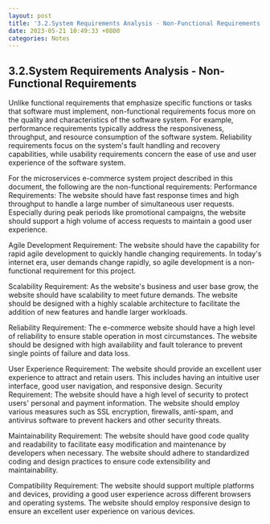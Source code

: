 ```yaml
---
layout: post
title: '3.2.System Requirements Analysis - Non-Functional Requirements'
date: 2023-05-21 10:49:33 +0800
categories: Notes
---
```


## 3.2.System Requirements Analysis - Non-Functional Requirements

Unlike functional requirements that emphasize specific functions or tasks that software must implement, non-functional requirements focus more on the quality and characteristics of the software system. For example, performance requirements typically address the responsiveness, throughput, and resource consumption of the software system. Reliability requirements focus on the system's fault handling and recovery capabilities, while usability requirements concern the ease of use and user experience of the software system.

For the microservices e-commerce system project described in this document, the following are the non-functional requirements:
Performance Requirements: The website should have fast response times and high throughput to handle a large number of simultaneous user requests. Especially during peak periods like promotional campaigns, the website should support a high volume of access requests to maintain a good user experience.

Agile Development Requirement: The website should have the capability for rapid agile development to quickly handle changing requirements. In today's internet era, user demands change rapidly, so agile development is a non-functional requirement for this project.

Scalability Requirement: As the website's business and user base grow, the website should have scalability to meet future demands. The website should be designed with a highly scalable architecture to facilitate the addition of new features and handle larger workloads.

Reliability Requirement: The e-commerce website should have a high level of reliability to ensure stable operation in most circumstances. The website should be designed with high availability and fault tolerance to prevent single points of failure and data loss.

User Experience Requirement: The website should provide an excellent user experience to attract and retain users. This includes having an intuitive user interface, good user navigation, and responsive design.
Security Requirement: The website should have a high level of security to protect users' personal and payment information. The website should employ various measures such as SSL encryption, firewalls, anti-spam, and antivirus software to prevent hackers and other security threats.

Maintainability Requirement: The website should have good code quality and readability to facilitate easy modification and maintenance by developers when necessary. The website should adhere to standardized coding and design practices to ensure code extensibility and maintainability.

Compatibility Requirement: The website should support multiple platforms and devices, providing a good user experience across different browsers and operating systems. The website should employ responsive design to ensure an excellent user experience on various devices.
